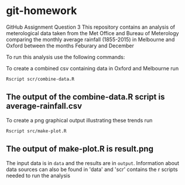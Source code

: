# git-homework
GitHub Assignment Question 3
This repository contains an analysis of meterological data taken from the Met Office and Bureau of Meterology 
comparing the monthly average rainfall (1855-2015) in Melbourne and Oxford between the months Feburary and December 

To run this analysis use the following commands:

To create a combined csv containing data in Oxford and Melbourne  run
```
Rscript scr/combine-data.R 

```
The output of the combine-data.R script is average-rainfall.csv 
----
To create a png graphical output illustrating these trends run

```
Rscript src/make-plot.R

```
The output of make-plot.R is result.png 
----

The input data is in `data` and the results are in `output`.
Information about data sources can also be found in 'data' and 'scr' contains the r scripts needed to run the analysis 
